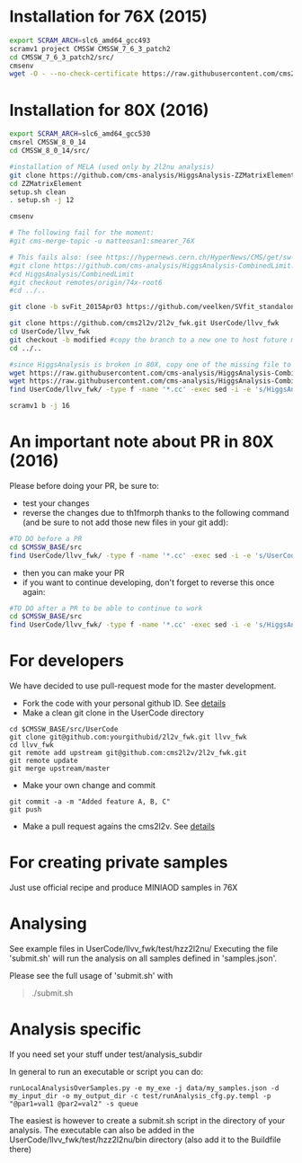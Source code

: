 # Installation for 76X (2015)
```bash 
export SCRAM_ARCH=slc6_amd64_gcc493
scramv1 project CMSSW CMSSW_7_6_3_patch2
cd CMSSW_7_6_3_patch2/src/
cmsenv
wget -O - --no-check-certificate https://raw.githubusercontent.com/cms2l2v/2l2v_fwk/master/TAGS.txt | sh
```

# Installation for 80X (2016)
```bash 
export SCRAM_ARCH=slc6_amd64_gcc530
cmsrel CMSSW_8_0_14
cd CMSSW_8_0_14/src/

#installation of MELA (used only by 2l2nu analysis)
git clone https://github.com/cms-analysis/HiggsAnalysis-ZZMatrixElement.git ZZMatrixElement
cd ZZMatrixElement 
setup.sh clean
. setup.sh -j 12 

cmsenv

# The following fail for the moment:
#git cms-merge-topic -u matteosan1:smearer_76X

# This fails also: (see https://hypernews.cern.ch/HyperNews/CMS/get/sw-develtools/2414.html )
#git clone https://github.com/cms-analysis/HiggsAnalysis-CombinedLimit.git HiggsAnalysis/CombinedLimit
#cd HiggsAnalysis/CombinedLimit
#git checkout remotes/origin/74x-root6 
#cd ../..

git clone -b svFit_2015Apr03 https://github.com/veelken/SVfit_standalone.git TauAnalysis/SVfitStandalone

git clone https://github.com/cms2l2v/2l2v_fwk.git UserCode/llvv_fwk
cd UserCode/llvv_fwk
git checkout -b modified #copy the branch to a new one to host future modifications (ease pull request and code merging)
cd ../..

#since HiggsAnalysis is broken in 80X, copy one of the missing file to allow compilation and change some paths
wget https://raw.githubusercontent.com/cms-analysis/HiggsAnalysis-CombinedLimit/74x-root6/src/th1fmorph.cc -P UserCode/llvv_fwk/src/
wget https://raw.githubusercontent.com/cms-analysis/HiggsAnalysis-CombinedLimit/74x-root6/interface/th1fmorph.h -P UserCode/llvv_fwk/interface/
find UserCode/llvv_fwk/ -type f -name '*.cc' -exec sed -i -e 's/HiggsAnalysis\/CombinedLimit\/interface\/th1fmorph.h/UserCode\/llvv_fwk\/interface\/th1fmorph.h/g' {} \;

scramv1 b -j 16
```

# An important note about PR in 80X (2016)
Please before doing your PR, be sure to:
 - test your changes
 - reverse the changes due to th1fmorph thanks to the following command (and be sure to not add those new files in your git add):
```bash 
#TO DO before a PR
cd $CMSSW_BASE/src
find UserCode/llvv_fwk/ -type f -name '*.cc' -exec sed -i -e 's/UserCode\/llvv_fwk\/interface\/th1fmorph.h/HiggsAnalysis\/CombinedLimit\/interface\/th1fmorph.h/g' {} \;
```
 - then you can make your PR
 - if you want to continue developing, don't forget to reverse this once again:
```bash 
#TO DO after a PR to be able to continue to work
cd $CMSSW_BASE/src
find UserCode/llvv_fwk/ -type f -name '*.cc' -exec sed -i -e 's/HiggsAnalysis\/CombinedLimit\/interface\/th1fmorph.h/UserCode\/llvv_fwk\/interface\/th1fmorph.h/g' {} \;
```


# For developers

We have decided to use pull-request mode for the master development.

- Fork the code with your personal github ID. See [details](https://help.github.com/articles/fork-a-repo/)
- Make a clean git clone in the UserCode directory
```
cd $CMSSW_BASE/src/UserCode 
git clone git@github.com:yourgithubid/2l2v_fwk.git llvv_fwk
cd llvv_fwk
git remote add upstream git@github.com:cms2l2v/2l2v_fwk.git
git remote update
git merge upstream/master
```
- Make your own change and commit
```
git commit -a -m "Added feature A, B, C"
git push
```
- Make a pull request agains the cms2l2v. See [details](https://help.github.com/articles/using-pull-requests/)


# For creating private samples
Just use official recipe and produce MINIAOD samples in 76X


# Analysing
See example files in UserCode/llvv_fwk/test/hzz2l2nu/ Executing the
file 'submit.sh' will run the analysis on all samples defined in
'samples.json'.

Please see the full usage of 'submit.sh' with

> ./submit.sh

# Analysis specific
If you need set your stuff under test/analysis_subdir

In general to run an executable or script you can do:
```
runLocalAnalysisOverSamples.py -e my_exe -j data/my_samples.json -d my_input_dir -o my_output_dir -c test/runAnalysis_cfg.py.templ -p "@par1=val1 @par2=val2" -s queue
```

 The easiest is however to create a submit.sh script in the directory
 of your analysis.  The executable can also be added in the
 UserCode/llvv_fwk/test/hzz2l2nu/bin directory (also add it to the
 Buildfile there)

